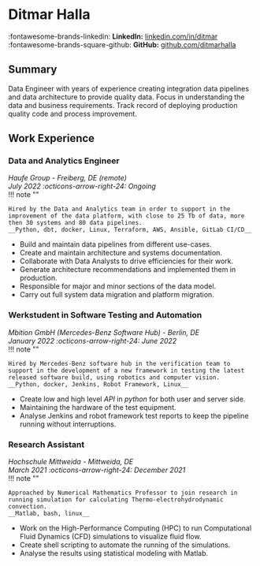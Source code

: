 
# 

# Ditmar Halla 

:fontawesome-brands-linkedin: **LinkedIn:** [linkedin.com/in/ditmar](https://de.linkedin.com/in/ditmar-h-559a8317b)  
:fontawesome-brands-square-github: **GitHub:** [github.com/ditmarhalla](https://github.com/ditmarhalla)  

## Summary
Data Engineer with years of experience creating integration data pipelines and data architecture to provide quality data. Focus in understanding the data and business requirements. Track record of deploying production quality code and process improvement.

## Work Experience

### __Data and Analytics Engineer__
_Haufe Group - Freiberg, DE (remote)_  
_July 2022 :octicons-arrow-right-24: Ongoing_  
!!! note ""

    Hired by the Data and Analytics team in order to support in the improvement of the data platform, with close to 25 Tb of data, more then 30 systems and 80 data pipelines.  
    __Python, dbt, docker, Linux, Terraform, AWS, Ansible, GitLab CI/CD__
 
- Build and maintain data pipelines from different use-cases.
- Create and maintain architecture and systems documentation.
- Collaborate with Data Analysts to drive efficiencies for their work.
- Generate architecture recommendations and implemented them in production.
- Responsible for major and minor sections of the data model.
- Carry out full system data migration and platform migration.

### __Werkstudent in Software Testing and Automation__
_Mbition GmbH (Mercedes-Benz Software Hub) - Berlin, DE_  
_January 2022 :octicons-arrow-right-24: June 2022_  
!!! note ""

    Hired by Mercedes-Benz software hub in the verification team to support in the development of a new framework in testing the latest released software build, using robotics and computer vision.  
    __Python, docker, Jenkins, Robot Framework, Linux__

- Create low and high level _API_ in _python_ for both user and server side.
- Maintaining the hardware of the test equipment.
- Analyse Jenkins and robot framework test reports to keep the pipeline running without interruptions.

### __Research Assistant__
_Hochschule Mittweida - Mittweida, DE_  
_March 2021 :octicons-arrow-right-24: December 2021_  
!!! note ""

    Approached by Numerical Mathematics Professor to join research in running simulation for calculating Thermo-electrohydrodynamic convection.  
    __Matlab, bash, linux__

- Work on the High-Performance Computing (HPC) to run Computational Fluid Dynamics (CFD) simulations to visualize fluid flow.
- Create shell scripting to automate the running of the simulations.
- Analyse the results using statistical modeling with Matlab.
